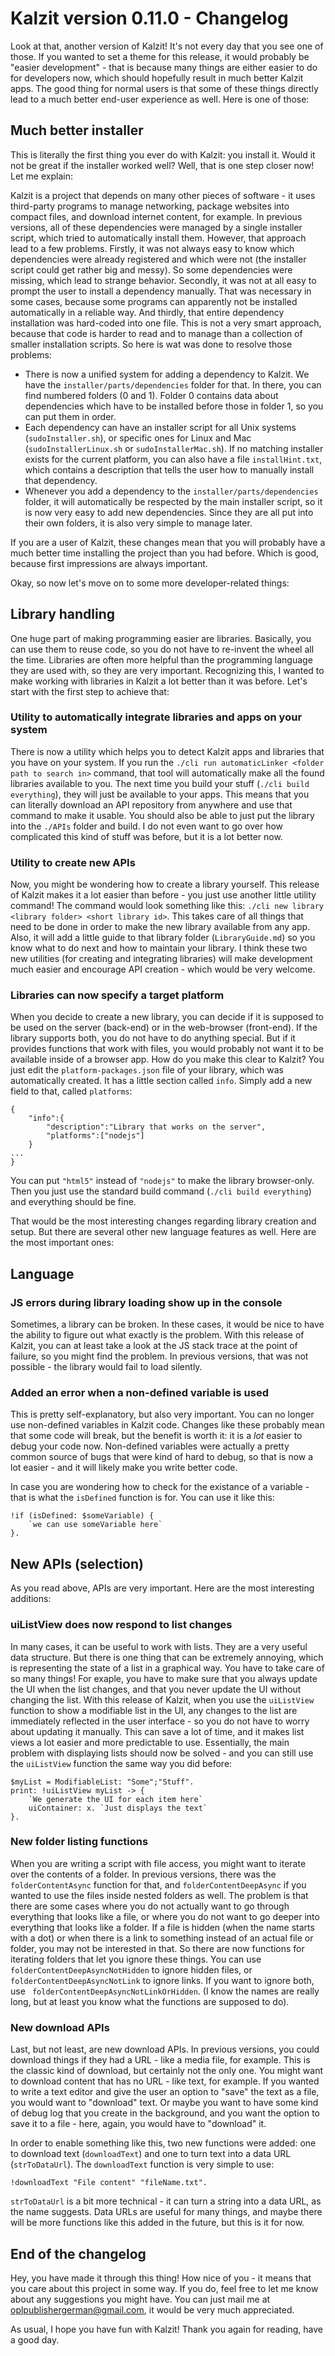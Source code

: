 # Kalzit version 0.11.0 - Changelog

Look at that, another version of Kalzit! It's not every day that you see one of those.
If you wanted to set a theme for this release, it would probably be "easier development" - that is because many things are either easier to do for developers now, which should hopefully result in much better Kalzit apps.
The good thing for normal users is that some of these things directly lead to a much better end-user experience as well. Here is one of those:

## Much better installer
This is literally the first thing you ever do with Kalzit: you install it. Would it not be great if the installer worked well? Well, that is one step closer now! Let me explain:

Kalzit is a project that depends on many other pieces of software - it uses third-party programs to manage networking, package websites into compact files, and download internet content, for example.
In previous versions, all of these dependencies were managed by a single installer script, which tried to automatically install them.
However, that approach lead to a few problems. Firstly, it was not always easy to know which dependencies were already registered and which were not (the installer script could get rather big and messy). So some dependencies were missing, which lead to strange behavior.
Secondly, it was not at all easy to prompt the user to install a dependency manually. That was necessary in some cases, because some programs can apparently not be installed automatically in a reliable way.
And thirdly, that entire dependency installation was hard-coded into one file. This is not a very smart approach, because that code is harder to read and to manage than a collection of smaller installation scripts. So here is wat was done to resolve those problems:

* There is now a unified system for adding a dependency to Kalzit. We have the `installer/parts/dependencies` folder for that. In there, you can find numbered folders (0 and 1). Folder 0 contains data about dependencies which have to be installed before those in folder 1, so you can put them in order.
* Each dependency can have an installer script for all Unix systems (`sudoInstaller.sh`), or specific ones for Linux and Mac (`sudoInstallerLinux.sh` or `sudoInstallerMac.sh`). If no matching installer exists for the current platform, you can also have a file `installHint.txt`, which contains a description that tells the user how to manually install that dependency.
* Whenever you add a dependency to the `installer/parts/dependencies` folder, it will automatically be respected by the main installer script, so it is now very easy to add new dependencies. Since they are all put into their own folders, it is also very simple to manage later.

If you are a user of Kalzit, these changes mean that you will probably have a much better time installing the project than you had before. Which is good, because first impressions are always important.

Okay, so now let's move on to some more developer-related things:

## Library handling
One huge part of making programming easier are libraries. Basically, you can use them to reuse code, so you do not have to re-invent the wheel all the time. Libraries are often more helpful than the programming language they are used with, so they are very important.
Recognizing this, I wanted to make working with libraries in Kalzit a lot better than it was before. Let's start with the first step to achieve that:

### Utility to automatically integrate libraries and apps on your system
There is now a utility which helps you to detect Kalzit apps and libraries that you have on your system. If you run the `./cli run automaticLinker <folder path to search in>` command, that tool will automatically make all the found libraries available to you. The next time you build your stuff (`./cli build everything`), they will just be available to your apps.
This means that you can literally download an API repository from anywhere and use that command to make it usable. You should also be able to just put the library into the `./APIs` folder and build.
I do not even want to go over how complicated this kind of stuff was before, but it is a lot better now.

### Utility to create new APIs
Now, you might be wondering how to create a library yourself.
This release of Kalzit makes it a lot easier than before - you just use another little utility command! The command would look something like this:
`./cli new library <library folder> <short library id>`. This takes care of all things that need to be done in order to make the new library available from any app.
Also, it will add a little guide to that library folder (`LibraryGuide.md`) so you know what to do next and how to maintain your library.
I think these two new utilities (for creating and integrating libraries) will make development much easier and encourage API creation - which would be very welcome.

### Libraries can now specify a target platform
When you decide to create a new library, you can decide if it is supposed to be used on the server (back-end) or in the web-browser (front-end).
If the library supports both, you do not have to do anything special. But if it provides functions that work with files, you would probably not want it to be available inside of a browser app.
How do you make this clear to Kalzit? You just edit the `platform-packages.json` file of your library, which was automatically created. It has a little section called `info`. Simply add a new field to that, called `platforms`:
```
{
    "info":{
        "description":"Library that works on the server",
        "platforms":["nodejs"]
    }
...
}
```

You can put `"html5"` instead of `"nodejs"` to make the library browser-only. Then you just use the standard build command (`./cli build everything`) and everything should be fine.

That would be the most interesting changes regarding library creation and setup. But there are several other new language features as well. Here are the most important ones:

## Language
### JS errors during library loading show up in the console
Sometimes, a library can be broken. In these cases, it would be nice to have the ability to figure out what exactly is the problem.
With this release of Kalzit, you can at least take a look at the JS stack trace at the point of failure, so you might find the problem. 
In previous versions, that was not possible - the library would fail to load silently.

### Added an error when a non-defined variable is used
This is pretty self-explanatory, but also very important. You can no longer use non-defined variables in Kalzit code.
Changes like these probably mean that some code will break, but the benefit is worth it: it is a *lot* easier to debug your code now.
Non-defined variables were actually a pretty common source of bugs that were kind of hard to debug, so that is now a lot easier - and it will likely make you write better code.

In case you are wondering how to check for the existance of a variable - that is what the `isDefined` function is for. You can use it like this:
```
!if (isDefined: $someVariable) {
    `we can use someVariable here`
}.
```

## New APIs (selection)
As you read above, APIs are very important. Here are the most interesting additions:

### uiListView does now respond to list changes
In many cases, it can be useful to work with lists. They are a very useful data structure.
But there is one thing that can be extremely annoying, which is representing the state of a list in a graphical way. You have to take care of so many things! For exaple, you have to make sure that you always update the UI when the list changes, and that you never update the UI without changing the list.
With this release of Kalzit, when you use the `uiListView` function to show a modifiable list in the UI, any changes to the list are immediately reflected in the user interface - so you do not have to worry about updating it manually.
This can save a lot of time, and it makes list views a lot easier and more predictable to use. Essentially, the main problem with displaying lists should now be solved - and you can still use the `uiListView` function the same way you did before:

```kalzit
$myList = ModifiableList: "Some";"Stuff".
print: !uiListView myList -> {
    `We generate the UI for each item here`
    uiContainer: x. `Just displays the text`
}.
```

### New folder listing functions
When you are writing a script with file access, you might want to iterate over the contents of a folder. In previous versions, there was the `folderContentAsync` function for that, and `folderContentDeepAsync` if you wanted to use the files inside nested folders as well.
The problem is that there are some cases where you do not actually want to go through everything that looks like a file, or where you do not want to go deeper into everything that looks like a folder. If a file is hidden (when the name starts with a dot) or when there is a link to something instead of an actual file or folder, you may not be interested in that.
So there are now functions for iterating folders that let you ignore these things. You can use `folderContentDeepAsyncNotHidden` to ignore hidden files, or `folderContentDeepAsyncNotLink` to ignore links. If you want to ignore both, use ` folderContentDeepAsyncNotLinkOrHidden`.
(I know the names are really long, but at least you know what the functions are supposed to do).

### New download APIs
Last, but not least, are new download APIs. In previous versions, you could download things if they had a URL - like a media file, for example.
This is the classic kind of download, but certainly not the only one. You might want to download content that has no URL - like text, for example. If you wanted to write a text editor and give the user an option to "save" the text as a file, you would want to "download" text.
Or maybe you want to have some kind of debug log that you create in the background, and you want the option to save it to a file - here, again, you would have to "download" it.

In order to enable something like this, two new functions were added: one to download text (`downloadText`) and one to turn text into a data URL (`strToDataUrl`). The `downloadText` function is very simple to use:

```
!downloadText "File content" "fileName.txt".
```

`strToDataUrl` is a bit more technical - it can turn a string into a data URL, as the name suggests. Data URLs are useful for many things, and maybe there will be more functions like this added in the future, but this is it for now.

## End of the changelog
Hey, you have made it through this thing! How nice of you - it means that you care about this project in some way.
If you do, feel free to let me know about any suggestions you might have. You can just mail me at oplpublishergerman@gmail.com, it would be very much appreciated.

As usual, I hope you have fun with Kalzit! Thank you again for reading, have a good day.
